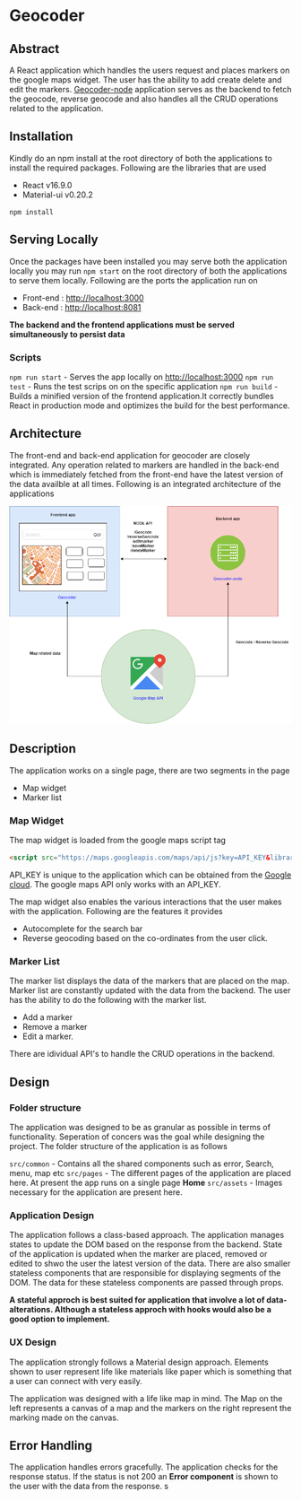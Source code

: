 
# Geocoder

## Abstract

A React application which handles the users request and places markers on the google maps widget. The user has the ability to add create delete and edit the markers. [Geocoder-node](https://github.com/dhirajsriram/geocoder-node) application serves as the backend to fetch the geocode, reverse geocode and also handles all the CRUD operations related to the application.

## Installation

Kindly do an npm install at the root directory of both the applications to install the required packages. Following are the libraries that are used
- React v16.9.0
- Material-ui v0.20.2

```
npm install 
```

## Serving Locally

Once the packages have been installed you may serve both the application locally you may run `npm start` on the root directory of both the applications to serve them locally. Following are the ports the application run on
- Front-end :  [http://localhost:3000](http://localhost:3000)
- Back-end :  [http://localhost:8081](http://localhost:8081)

**The backend and the frontend applications must be served simultaneously to persist data**

### Scripts

`npm run start` - Serves the app locally on [http://localhost:3000](http://localhost:3000)
`npm run test` - Runs the test scrips on on the specific application
`npm run build` - Builds a minified version of the frontend application.It correctly bundles React in production mode and optimizes the build for the best performance.

## Architecture

The front-end and back-end application for geocoder are closely integrated. Any operation related to markers are handled in the back-end which is immediately fetched from the front-end have the latest version of the data availble at all times. Following is an integrated architecture of the applications
<p align="center"><img src="/geocoder.png"></p>

## Description

The application works on a single page, there are two segments in the page
- Map widget
- Marker list

### Map Widget

The map widget is loaded from the google maps script tag

```html
<script src="https://maps.googleapis.com/maps/api/js?key=API_KEY&libraries=places&sensor=false"></script>
```

API_KEY is unique to the application which can be obtained from the [Google cloud](https://console.developers.google.com). The google maps API only works with an API_KEY. 

The map widget also enables the various interactions that the user makes with the application. Following are the features it provides
- Autocomplete for the search bar
- Reverse geocoding based on the co-ordinates from the user click.

### Marker List

The marker list displays the data of the markers that are placed on the map. Marker list are constantly updated with the data from the backend. The user has the ability to do the following with the marker list.
- Add a marker
- Remove a marker
- Edit a marker.

There are idividual API's to handle the CRUD operations in the backend.

## Design

### Folder structure

The application was designed to be as granular as possible in terms of functionality. Seperation of concers was the goal while designing the project. The folder structure of the application is as follows

`src/common` - Contains all the shared components such as error, Search, menu, map etc
`src/pages` - The different pages of the application are placed here. At present the app runs on a single page **Home**
`src/assets` - Images necessary for the application are present here.

### Application Design

The application follows a class-based approach. The application manages states to update the DOM based on the response from the backend. State of the application is updated when the marker are placed, removed or edited to shwo the user the latest version of the data. There are also smaller stateless components that are responsible for displaying segments of the DOM. The data for these stateless components are passed through props.

**A stateful approch is best suited for application that involve a lot of data-alterations. Although a stateless approch with hooks would also be a good option to implement.**

### UX Design

The application strongly follows a Material design approach. Elements shown to user represent life like materials like paper which is something that a user can connect with very easily.

The application was designed with a life like map in mind. The Map on the left represents a canvas of a map and the markers on the right represent the marking made on the canvas.

## Error Handling

The application handles errors gracefully. The application checks for the response status. If the status is not 200 an **Error component** is shown to the user with the data from the response.
s



